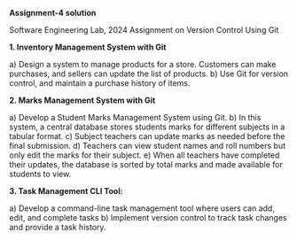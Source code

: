 **Assignment-4 solution**

Software Engineering Lab, 2024
Assignment on Version Control Using Git


**1. Inventory Management System with Git**

a) Design a system to manage products for a store. Customers can make purchases, and
sellers can update the list of products.
b) Use Git for version control, and maintain a purchase history of items.

**2. Marks Management System with Git**

a) Develop a Student Marks Management System using Git.
b) In this system, a central database stores students marks for different subjects in a tabular format.
c) Subject teachers can update marks as needed before the final submission.
d) Teachers can view student names and roll numbers but only edit the marks for their
subject.
e) When all teachers have completed their updates, the database is sorted by total marks and
made available for students to view.

**3. Task Management CLI Tool:**

a) Develop a command-line task management tool where users can add, edit, and complete
tasks
b) Implement version control to track task changes and provide a task history.
